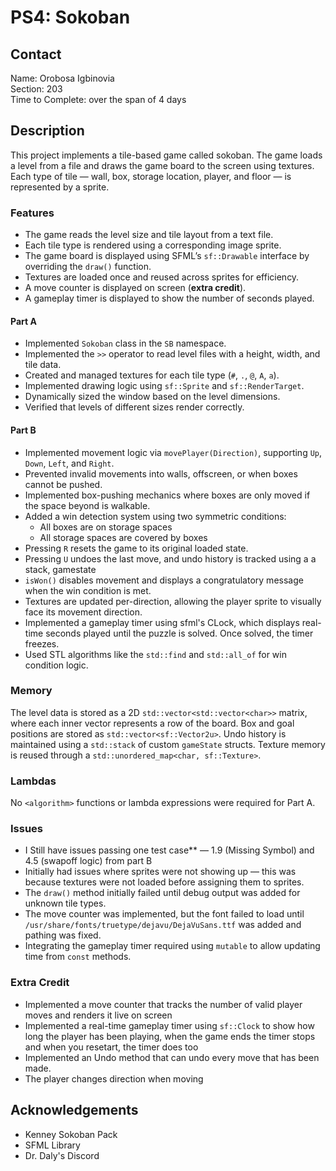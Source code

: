 # PS4: Sokoban

## Contact

Name: Orobosa Igbinovia  
Section: 203  
Time to Complete: over the span of 4 days

## Description

This project implements a tile-based game called sokoban. The game loads a level from a file and draws the game board to the screen using textures. Each type of tile — wall, box, storage location, player, and floor — is represented by a sprite.

### Features

- The game reads the level size and tile layout from a text file.
- Each tile type is rendered using a corresponding image sprite.
- The game board is displayed using SFML’s `sf::Drawable` interface by overriding the `draw()` function.
- Textures are loaded once and reused across sprites for efficiency.
- A move counter is displayed on screen (**extra credit**).
- A gameplay timer is displayed to show the number of seconds played.

#### Part A

- Implemented `Sokoban` class in the `SB` namespace.
- Implemented the `>>` operator to read level files with a height, width, and tile data.
- Created and managed textures for each tile type (`#`, `.`, `@`, `A`, `a`).
- Implemented drawing logic using `sf::Sprite` and `sf::RenderTarget`.
- Dynamically sized the window based on the level dimensions.
- Verified that levels of different sizes render correctly.

#### Part B

- Implemented movement logic via `movePlayer(Direction)`, supporting `Up`, `Down`, `Left`, and `Right`.
- Prevented invalid movements into walls, offscreen, or when boxes cannot be pushed.
- Implemented box-pushing mechanics where boxes are only moved if the space beyond is walkable.
- Added a win detection system using two symmetric conditions:
  - All boxes are on storage spaces
  - All storage spaces are covered by boxes
- Pressing `R` resets the game to its original loaded state.
- Pressing `U` undoes the last move, and undo history is tracked using a a stack, gamestate
- `isWon()` disables movement and displays a congratulatory message when the win condition is met.
- Textures are updated per-direction, allowing the player sprite to visually face its movement direction.
- Implemented a gameplay timer using sfml's CLock, which displays real-time seconds played until the puzzle is solved. Once solved, the timer freezes.
- Used STL algorithms like the `std::find` and `std::all_of` for win condition logic.

### Memory

The level data is stored as a 2D `std::vector<std::vector<char>>` matrix, where each inner vector represents a row of the board. Box and goal positions are stored as `std::vector<sf::Vector2u>`. Undo history is maintained using a `std::stack` of custom `gameState` structs. Texture memory is reused through a `std::unordered_map<char, sf::Texture>`.

### Lambdas

No `<algorithm>` functions or lambda expressions were required for Part A.

### Issues

- I Still have issues passing one test case** — 1.9 (Missing Symbol) and 4.5 (swapoff logic) from part B
- Initially had issues where sprites were not showing up — this was because textures were not loaded before assigning them to sprites.
- The `draw()` method initially failed until debug output was added for unknown tile types.
- The move counter was implemented, but the font failed to load until `/usr/share/fonts/truetype/dejavu/DejaVuSans.ttf` was added and pathing was fixed.
- Integrating the gameplay timer required using `mutable` to allow updating time from `const` methods.

### Extra Credit

- Implemented a move counter that tracks the number of valid player moves and renders it live on screen
- Implemented a real-time gameplay timer using `sf::Clock` to show how long the player has been playing,
    when the game ends the timer stops and when you resetart, the timer does too
- Implemented an Undo method that can undo every move that has been made.
- The player changes direction when moving

## Acknowledgements

- Kenney Sokoban Pack
- SFML Library
- Dr. Daly's Discord

